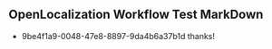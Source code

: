 ## OpenLocalization Workflow Test MarkDown
* 9be4f1a9-0048-47e8-8897-9da4b6a37b1d thanks!

<!--HONumber=Aug16_HO5-->


